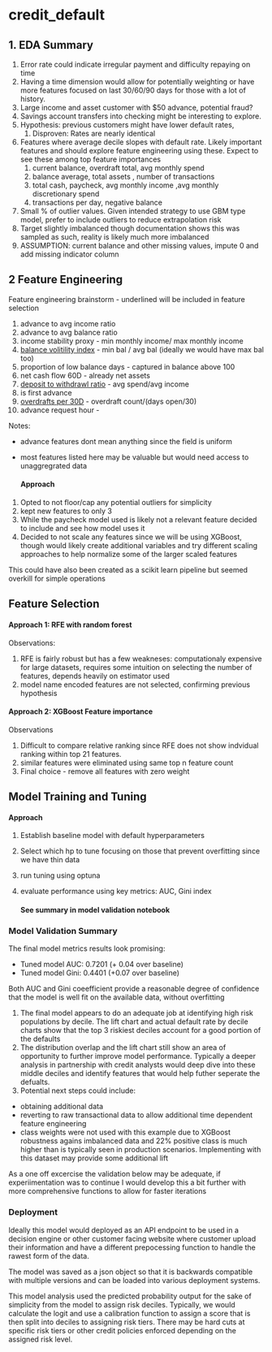 # credit_default

## 1.  EDA Summary

1. Error rate could indicate irregular payment and difficulty repaying on time
2. Having a time dimension would allow for potentially weighting or have more features focused on last 30/60/90 days for those with a lot of history.  
3. Large income and asset customer with $50 advance, potential fraud?
4. Savings account transfers into checking might be interesting to explore.
5. Hypothesis: previous customers might have lower default rates,
    1.  Disproven: Rates are nearly identical
6. Features where average decile slopes with default rate.  Likely important features and should explore feature engineering using these.  Expect to see these among top feature importances
    1. current balance, overdraft total, avg monthly spend
    2. balance average, total assets , number of transactions
    3. total cash, paycheck, avg monthly income ,avg monthly discretionary spend
    4. transactions per day, negative balance
7. Small % of outlier values.  Given intended strategy to use GBM type model, prefer to include outliers to reduce extrapolation risk
8. Target slightly imbalanced though documentation shows this was sampled as such, reality is likely much more imbalanced
9. ASSUMPTION: current balance and other missing values, impute 0 and add missing indicator column


## 2 Feature Engineering

Feature engineering brainstorm - underlined will be included in feature selection

1. advance to avg income ratio
2. advance to avg balance ratio
3. income stability proxy - min monthly income/ max monthly income
4. <u>balance volitility index</u> - min bal / avg bal (ideally we would have max bal too)
5. proportion of low balance days - captured in balance above 100
6. net cash flow 60D - already net assets
7. <u>deposit to withdrawl ratio</u> - avg spend/avg income
8. is first advance
9. <u>overdrafts per 30D</u> - overdraft count/(days open/30)
10. advance request hour - 



Notes:
- advance features dont mean anything since the field is uniform
- most features listed here may be valuable but would need access to unaggregrated data

    #### Approach
1. Opted to not floor/cap any potential outliers for simplicity
2. kept new features to only 3
3. While the paycheck model used is likely not a relevant feature decided to include and see how model uses it
4. Decided to not scale any features since we will be using XGBoost, though would likely create additional variables and try different scaling approaches to help normalize some of the larger scaled features

This could have also been created as a scikit learn pipeline but seemed overkill for simple operations



## Feature Selection

#### Approach 1: RFE with random forest

Observations:
1. RFE is fairly robust but has a few weakneses: computationaly expensive for large datasets, requires some intuition on selecting the number of features, depends heavily on estimator used
2. model name encoded features are not selected, confirming previous hypothesis
   
#### Approach 2:  XGBoost Feature importance

Observations

1. Difficult to compare relative ranking since RFE does not show indvidual ranking within top 21 features.
2. similar features were eliminated using same top n feature count
3. Final choice - remove all features with zero weight

## Model Training and Tuning

#### Approach

1. Establish baseline model with default hyperparameters
2. Select which hp to tune focusing on those that prevent overfitting since we have thin data
3. run tuning using optuna
4. evaluate performance using key metrics: AUC, Gini index


    #### See summary in model validation notebook


### Model Validation Summary
The final model metrics results look promising:
- Tuned model AUC: 0.7201 (+ 0.04 over baseline)
- Tuned model Gini: 0.4401 (+0.07 over baseline)

Both AUC and Gini coeefficient provide a reasonable degree of confidence that the model is well fit on the available data, without overfitting

1. The final model appears to do an adequate job at identifying high risk populations by decile.  The lift chart and actual default rate by decile charts show that the top 3 riskiest deciles account for a good portion of the defaults
2. The distribution overlap and the lift chart still show an area of opportunity to further improve model performance.  Typically a deeper analysis in partnership with credit analysts would deep dive into these middle deciles and identify features that would help futher seperate the defualts.
3. Potential next steps could include:
- obtaining additional data
- reverting to raw transactional data to allow additional time dependent feature engineering
- class weights were not used with this example due to XGBoost robustness agains imbalanced data and 22% positive class is much higher than is typically seen in production scenarios.  Implementing with this dataset may provide some additional lift

As a one off excercise the validation below may be adequate, if experiimentation was to continue I would develop this a bit further with more comprehensive functions to allow for faster iterations


### Deployment

Ideally this model would deployed as an API endpoint to be used in a decision engine or other customer facing website where customer upload their information and have a different prepocessing function to handle the rawest form of the data.  

The model was saved as a json object so that it is backwards compatible with multiple versions and can be loaded into various deployment systems.

This model analysis used the predicted probability output for the sake of simplicity from the model to assign risk deciles.  Typically, we would calculate the logit and use a calibration function to assign a score that is then split into deciles to assigning risk tiers.  There may be hard cuts at specific risk tiers or other credit policies enforced depending on the assigned risk level.


